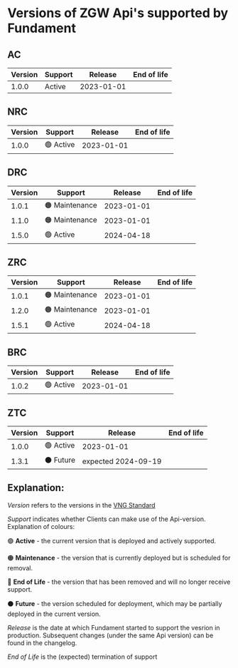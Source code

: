 # Versions of ZGW Api's supported by Fundament

## AC
|**Version**|**Support**|**Release**|**End of life**|
|-----------|-----------|-----------|---------------|
|1.0.0| Active|2023-01-01||

## NRC
|**Version**|**Support**|**Release**|**End of life**|
|------------|------------|-----------------|---------------------|
|1.0.0|🟢 Active|2023-01-01||

## DRC
|**Version**|**Support**|**Release**|**End of life**|
|------------|------------|-----------------|---------------------|
|1.0.1|🟠 Maintenance|2023-01-01||
|1.1.0|🟠 Maintenance|2023-01-01||
|1.5.0|🟢 Active|2024-04-18||

## ZRC
|**Version**|**Support**|**Release**|**End of life**|
|------------|------------|-----------------|---------------------|
|1.0.1|🟠 Maintenance|2023-01-01||
|1.2.0|🟠 Maintenance|2023-01-01||
|1.5.1|🟢 Active|2024-04-18||


## BRC
|**Version**|**Support**|**Release**|**End of life**|
|------------|------------|-----------------|---------------------|
|1.0.2|🟢 Active|2023-01-01||

## ZTC
|**Version**|**Support**|**Release**|**End of life**|
|------------|------------|-----------------|---------------------|
|1.0.0|🟢 Active|2023-01-01||
|1.3.1|⚫ Future|expected 2024-09-19||

## Explanation:
<em>Version</em> refers to the versions in the [VNG Standard](https://vng-realisatie.github.io/gemma-zaken/standaard/)

<em>Support</em> indicates whether Clients can make use of the Api-version. Explanation of colours:

🟢 **Active** - the current version that is deployed and actively supported.

🟠 **Maintenance** - the version that is currently deployed but is scheduled for removal.

🔴 **End of Life** - the version that has been removed and will no longer receive support.

⚫ **Future**  - the version scheduled for deployment, which may be partially deployed in the current version.
  
<em>Release</em> is the date at which Fundament started to support the vesrion in production. Subsequent changes (under the same Api version) can be found in the changelog.

<em>End of Life</em> is the (expected) termination of support
